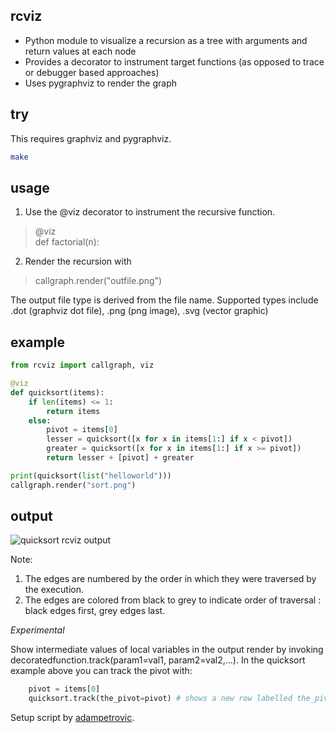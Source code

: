 
## rcviz

* Python module to visualize a recursion as a tree with arguments and return values at each node
* Provides a decorator to instrument target functions (as opposed to trace or debugger based approaches)
* Uses pygraphviz to render the graph


## try

This requires graphviz and pygraphviz.

```bash
make
```

## usage

1. Use the @viz decorator to instrument the recursive function.
> @viz <br>
> def factorial(n):

2. Render the recursion with
> callgraph.render("outfile.png")

The output file type is derived from the file name. Supported types include .dot (graphviz dot file), .png (png image), .svg (vector graphic)

## example

```python
from rcviz import callgraph, viz

@viz
def quicksort(items):
    if len(items) <= 1:
        return items
    else:
        pivot = items[0]
        lesser = quicksort([x for x in items[1:] if x < pivot])
        greater = quicksort([x for x in items[1:] if x >= pivot])
        return lesser + [pivot] + greater

print(quicksort(list("helloworld")))
callgraph.render("sort.png")
```

## output
![quicksort rcviz output](http://s30.postimg.org/7chmr6q35/sort.png)

Note:
1. The edges are numbered by the order in which they were traversed by the execution.
2. The edges are colored from black to grey to indicate order of traversal : black edges first, grey edges last.

*Experimental*

Show intermediate values of local variables in the output render by invoking decoratedfunction.track(param1=val1, param2=val2,...). In the quicksort example above you can track the pivot with:

```python
	pivot = items[0]
	quicksort.track(the_pivot=pivot) # shows a new row labelled the_pivot in each node
```

Setup script by [adampetrovic](https://github.com/adampetrovic).

